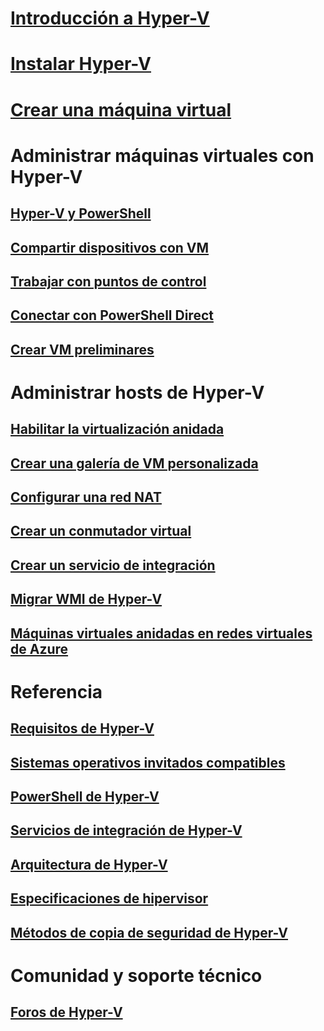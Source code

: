 # [Introducción a Hyper-V](./about/index.md)
# [Instalar Hyper-V](quick-start/enable-hyper-v.md)
# [Crear una máquina virtual](quick-start/quick-create-virtual-machine.md)

# Administrar máquinas virtuales con Hyper-V
## [Hyper-V y PowerShell](quick-start/try-hyper-v-powershell.md)
## [Compartir dispositivos con VM](user-guide/enhanced-session-mode.md)
## [Trabajar con puntos de control](user-guide/checkpoints.md)
## [Conectar con PowerShell Direct](user-guide/powershell-direct.md)
## [Crear VM preliminares](user-guide/create-pre-release-vm.md)

# Administrar hosts de Hyper-V
## [Habilitar la virtualización anidada](user-guide/nested-virtualization.md)
## [Crear una galería de VM personalizada](user-guide/custom-gallery.md)
## [Configurar una red NAT](user-guide/setup-nat-network.md)
## [Crear un conmutador virtual](quick-start/connect-to-network.md)
## [Crear un servicio de integración](user-guide/make-integration-service.md)
## [Migrar WMI de Hyper-V](user-guide/refactor-wmiv1-to-wmiv2.md)
## [Máquinas virtuales anidadas en redes virtuales de Azure](user-guide/nested-virtualization-azure-virtual-network.md) 

# Referencia
## [Requisitos de Hyper-V](reference/hyper-v-requirements.md)
## [Sistemas operativos invitados compatibles](about/supported-guest-os.md)
## [PowerShell de Hyper-V](https://docs.microsoft.com/powershell/module/hyper-v/index?view=win10-ps)
## [Servicios de integración de Hyper-V](reference/integration-services.md)
## [Arquitectura de Hyper-V](reference/hyper-v-architecture.md)
## [Especificaciones de hipervisor](reference/tlfs.md)
## [Métodos de copia de seguridad de Hyper-V](reference/HyperVBackupApproaches.md)

# Comunidad y soporte técnico
## [Foros de Hyper-V](https://social.technet.microsoft.com/Forums/windowsserver/home?forum=winserverhyperv)
